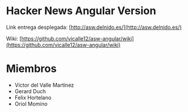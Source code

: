 # Hacker News Angular Version

Link entrega desplegada: [http://asw.delnido.es/](http://asw.delnido.es/)

Wiki: [https://github.com/vicalle12/asw-angular/wiki](https://github.com/vicalle12/asw-angular/wiki)

# Miembros
- Víctor del Valle Martínez
- Gerard Duch
- Felix Hortelano
- Oriol Momino

